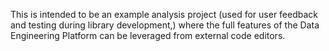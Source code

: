 
This is intended to be an example analysis project (used for user feedback and testing during library development,) 
where the full features of the Data Engineering Platform can be leveraged from external code editors. 


